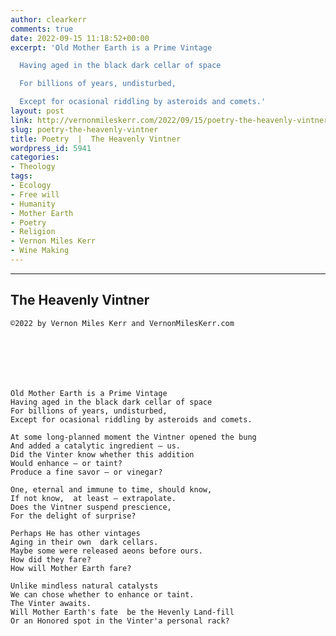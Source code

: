 ```yaml
---
author: clearkerr
comments: true
date: 2022-09-15 11:18:52+00:00
excerpt: 'Old Mother Earth is a Prime Vintage

  Having aged in the black dark cellar of space

  For billions of years, undisturbed,

  Except for ocasional riddling by asteroids and comets.'
layout: post
link: http://vernonmileskerr.com/2022/09/15/poetry-the-heavenly-vintner/
slug: poetry-the-heavenly-vintner
title: Poetry  |  The Heavenly Vintner
wordpress_id: 5941
categories:
- Theology
tags:
- Ecology
- Free will
- Humanity
- Mother Earth
- Poetry
- Religion
- Vernon Miles Kerr
- Wine Making
---
```





* * *







## The Heavenly Vintner






    
    ©2022 by Vernon Miles Kerr and VernonMilesKerr.com






    
    Old Mother Earth is a Prime Vintage
    Having aged in the black dark cellar of space
    For billions of years, undisturbed,
    Except for ocasional riddling by asteroids and comets.
    
    At some long-planned moment the Vintner opened the bung
    And added a catalytic ingredient — us.
    Did the Vinter know whether this addition
    Would enhance — or taint?
    Produce a fine savor — or vinegar?
    
    One, eternal and immune to time, should know,
    If not know,  at least — extrapolate.
    Does the Vintner suspend prescience,
    For the delight of surprise?
    
    Perhaps He has other vintages 
    Aging in their own  dark cellars.
    Maybe some were released aeons before ours.
    How did they fare?
    How will Mother Earth fare?
    
    Unlike mindless natural catalysts
    We can chose whether to enhance or taint.
    The Vinter awaits.
    Will Mother Earth's fate  be the Hevenly Land-fill
    Or an Honored spot in the Vinter'a personal rack?
    



